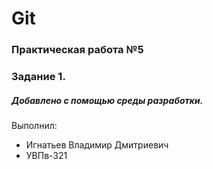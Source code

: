 # Git
### Практическая работа №5
### Задание 1.
##### Добавлено с помощью среды разработки.
Выполнил:
* Игнатьев Владимир Дмитриевич
* УВПв-321